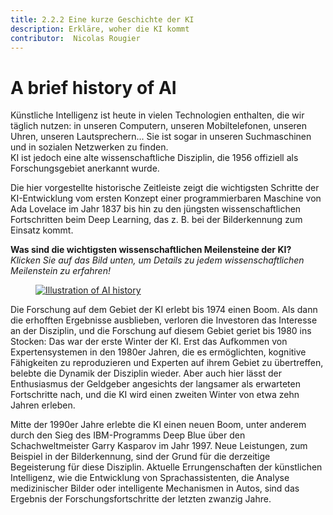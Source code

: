 ```yaml
---
title: 2.2.2 Eine kurze Geschichte der KI
description: Erkläre, woher die KI kommt
contributor:  Nicolas Rougier 
---
```


# A brief history of AI
Künstliche Intelligenz ist heute in vielen Technologien enthalten, die wir täglich nutzen: in unseren Computern, unseren Mobiltelefonen, unseren Uhren, unseren Lautsprechern... Sie ist sogar in unseren Suchmaschinen und in sozialen Netzwerken zu finden.  
KI ist jedoch eine alte wissenschaftliche Disziplin, die 1956 offiziell als Forschungsgebiet anerkannt wurde.

Die hier vorgestellte historische Zeitleiste zeigt die wichtigsten Schritte der KI-Entwicklung vom ersten Konzept einer programmierbaren Maschine von Ada Lovelace im Jahr 1837 bis hin zu den jüngsten wissenschaftlichen Fortschritten beim Deep Learning, das z. B. bei der Bilderkennung zum Einsatz kommt.

**Was sind die wichtigsten wissenschaftlichen Meilensteine der KI?**  
_Klicken Sie auf das Bild unten, um Details zu jedem wissenschaftlichen Meilenstein zu erfahren!_

<a href="2-2-2-Discover-AI-history-DE/AI-history-DE.html" target="_blank">
<figure>
  <img src="Images/AI-historical-timeline-DE.png" alt="Illustration of AI history"/>
</figure></a>


Die Forschung auf dem Gebiet der KI erlebt bis 1974 einen Boom.
Als dann die erhofften Ergebnisse ausblieben, verloren die Investoren das Interesse an der Disziplin, und die Forschung auf diesem Gebiet geriet bis 1980 ins Stocken: Das war der erste Winter der KI. Erst das Aufkommen von Expertensystemen in den 1980er Jahren, die es ermöglichten, kognitive Fähigkeiten zu reproduzieren und Experten auf ihrem Gebiet zu übertreffen, belebte die Dynamik der Disziplin wieder. Aber auch hier lässt der Enthusiasmus der Geldgeber angesichts der langsamer als erwarteten Fortschritte nach, und die KI wird einen zweiten Winter von etwa zehn Jahren erleben.

Mitte der 1990er Jahre erlebte die KI einen neuen Boom, unter anderem durch den Sieg des IBM-Programms Deep Blue über den Schachweltmeister Garry Kasparov im Jahr 1997. Neue Leistungen, zum Beispiel in der Bilderkennung, sind der Grund für die derzeitige Begeisterung für diese Disziplin. Aktuelle Errungenschaften der künstlichen Intelligenz, wie die Entwicklung von Sprachassistenten, die Analyse medizinischer Bilder oder intelligente Mechanismen in Autos, sind das Ergebnis der Forschungsfortschritte der letzten zwanzig Jahre.        
